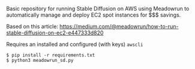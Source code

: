 Basic repository for running Stable Diffusion on AWS using Meadowrun to
automatically manage and deploy EC2 spot instances for $$$ savings.

Based on this article:
https://medium.com/@meadowrun/how-to-run-stable-diffusion-on-ec2-e447333d820

Requires an installed and configured (with keys) `awscli`

```shell
$ pip install -r requirements.txt
$ python3 meadowrun_sd.py
```
